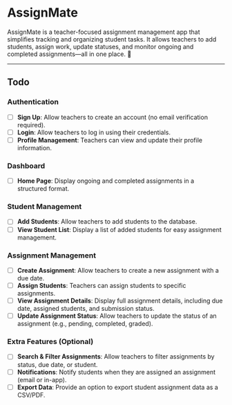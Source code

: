 # AssignMate

AssignMate is a teacher-focused assignment management app that simplifies tracking and organizing student tasks. It allows teachers to add students, assign work, update statuses, and monitor ongoing and completed assignments—all in one place. 🚀

---

## Todo

### **Authentication**

- [ ] **Sign Up**: Allow teachers to create an account (no email verification required).
- [ ] **Login**: Allow teachers to log in using their credentials.
- [ ] **Profile Management**: Teachers can view and update their profile information.

### **Dashboard**

- [ ] **Home Page**: Display ongoing and completed assignments in a structured format.

### **Student Management**

- [ ] **Add Students**: Allow teachers to add students to the database.
- [ ] **View Student List**: Display a list of added students for easy assignment management.

### **Assignment Management**

- [ ] **Create Assignment**: Allow teachers to create a new assignment with a due date.
- [ ] **Assign Students**: Teachers can assign students to specific assignments.
- [ ] **View Assignment Details**: Display full assignment details, including due date, assigned students, and submission status.
- [ ] **Update Assignment Status**: Allow teachers to update the status of an assignment (e.g., pending, completed, graded).

### **Extra Features (Optional)**

- [ ] **Search & Filter Assignments**: Allow teachers to filter assignments by status, due date, or student.
- [ ] **Notifications**: Notify students when they are assigned an assignment (email or in-app).
- [ ] **Export Data**: Provide an option to export student assignment data as a CSV/PDF.
